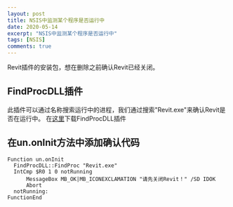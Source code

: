 ```yaml
---
layout: post
title: NSIS中监测某个程序是否运行中
date: 2020-05-14
excerpt: "NSIS中监测某个程序是否运行中"
tags: [NSIS]
comments: true
---
```


Revit插件的安装包，想在删除之前确认Revit已经关闭。

## FindProcDLL插件
此插件可以通过名称搜索运行中的进程，我们通过搜索"Revit.exe"来确认Revit是否在运行中。
在[这里](https://nsis.sourceforge.io/FindProcDLL_plug-in)下载FindProcDLL插件

## 在un.onInit方法中添加确认代码
~~~ nsis
Function un.onInit
  FindProcDLL::FindProc "Revit.exe"
  IntCmp $R0 1 0 notRunning
      MessageBox MB_OK|MB_ICONEXCLAMATION "请先关闭Revit！" /SD IDOK
      Abort
  notRunning:
FunctionEnd
~~~